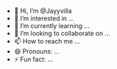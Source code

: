 - 👋 Hi, I’m @Jayyvilla
- 👀 I’m interested in ...
- 🌱 I’m currently learning ...
- 💞️ I’m looking to collaborate on ...
- 📫 How to reach me ...
- 😄 Pronouns: ...
- ⚡ Fun fact: ...

<!---
Jayyvilla/Jayyvilla is a ✨ special ✨ repository because its `README.md` (this file) appears on your GitHub profile.
You can click the Preview link to take a look at your changes.
--->
